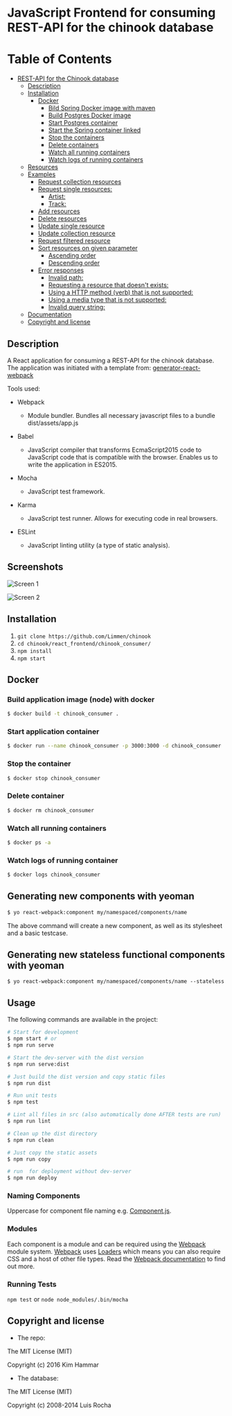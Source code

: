 # JavaScript Frontend for consuming REST-API for the chinook database

Table of Contents
=================

  * [REST-API for the Chinook database](#rest-api-for-the-chinook-database)
    * [Description](#description)
    * [Installation](#installation)
      * [Docker](#docker)
        * [Bild Spring Docker image with maven](#bild-spring-docker-image-with-maven)
        * [Build Postgres Docker image](#build-postgres-docker-image)
        * [Start Postgres container](#start-postgres-container)
        * [Start the Spring container linked](#start-the-spring-container-linked)
        * [Stop the containers](#stop-the-containers)
        * [Delete containers](#delete-containers)
        * [Watch all running containers](#watch-all-running-containers)
        * [Watch logs of running containers](#watch-logs-of-running-containers)
    * [Resources](#resources)
    * [Examples](#examples)
      * [Request collection resources](#request-collection-resources)
      * [Request single resources:](#request-single-resources)
        * [Artist:](#artist)
        * [Track:](#track)
      * [Add resources](#add-resources)
      * [Delete resources](#delete-resources)
      * [Update single resource](#update-single-resource)
      * [Update collection resource](#update-collection-resource)
      * [Request filtered resource](#request-filtered-resource)
      * [Sort resources on given parameter](#sort-resources-on-given-parameter)
        * [Ascending order](#ascending-order)
        * [Descending order](#descending-order)
      * [Error responses](#error-responses)
        * [Invalid path:](#invalid-path)
        * [Requesting a resource that doesn't exists:](#requesting-a-resource-that-doesnt-exists)
        * [Using a HTTP method (verb) that is not supported:](#using-a-http-method-verb-that-is-not-supported)
        * [Using a media type that is not supported:](#using-a-media-type-that-is-not-supported)
        * [Invalid query string:](#invalid-query-string)
    * [Documentation](#documentation)
    * [Copyright and license](#copyright-and-license)


## Description

A React application for consuming a REST-API for the chinook database.
The application was initiated with a template from: [generator-react-webpack](https://github.com/newtriks/generator-react-webpack)

Tools used:

  * Webpack
    * Module bundler. Bundles all necessary javascript files to a bundle dist/assets/app.js

  * Babel
    * JavaScript compiler that transforms EcmaScript2015 code to JavaScript code that is compatible with the browser. Enables us to write the application in ES2015.
  
  * Mocha
    * JavaScript test framework.
  
  * Karma
    * JavaScript test runner. Allows for executing code in real browsers.
  
  * ESLint
    * JavaScript linting utility (a type of static analysis).


## Screenshots

![Screen 1](./screenshots/screen_1.png?raw=true "Screen 1")

![Screen 2](./screenshots/screen_2.png?raw=true "Screen 2")

## Installation

1. `git clone https://github.com/Limmen/chinook`
2. `cd chinook/react_frontend/chinook_consumer/`
3. `npm install`
4. `npm start`

## Docker

### Build application image (node) with docker

```bash
$ docker build -t chinook_consumer .
```

### Start application container

```bash
$ docker run --name chinook_consumer -p 3000:3000 -d chinook_consumer
```

### Stop the container

```bash
$ docker stop chinook_consumer
```

### Delete container

```bash
$ docker rm chinook_consumer
```

### Watch all running containers 

```bash
$ docker ps -a
```

###  Watch logs of running container

```bash
$ docker logs chinook_consumer
```

## Generating new components with yeoman
```bash
$ yo react-webpack:component my/namespaced/components/name
```

The above command will create a new component, as well as its stylesheet and a basic testcase.

## Generating new stateless functional components with yeoman
```
$ yo react-webpack:component my/namespaced/components/name --stateless
```

## Usage
The following commands are available in the project:
```bash
# Start for development
$ npm start # or
$ npm run serve

# Start the dev-server with the dist version
$ npm run serve:dist

# Just build the dist version and copy static files
$ npm run dist

# Run unit tests
$ npm test

# Lint all files in src (also automatically done AFTER tests are run)
$ npm run lint

# Clean up the dist directory
$ npm run clean

# Just copy the static assets
$ npm run copy

# run  for deployment without dev-server
$ npm run deploy
```
### Naming Components
Uppercase for component file naming e.g. [Component.js](https://github.com/petehunt/ReactHack/tree/master/src/components).

### Modules
Each component is a module and can be required using the [Webpack](http://webpack.github.io/) module system. [Webpack](http://webpack.github.io/) uses [Loaders](http://webpack.github.io/docs/loaders.html) which means you can also require CSS and a host of other file types. Read the [Webpack documentation](http://webpack.github.io/docs/home.html) to find out more.

### Running Tests
`npm test` or `node node_modules/.bin/mocha`

## Copyright and license

* The repo:

The MIT License (MIT)

Copyright (c) 2016 Kim Hammar

* The database:

The MIT License (MIT)

Copyright (c) 2008-2014 Luis Rocha
